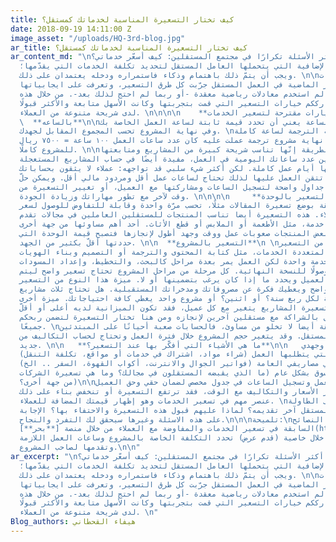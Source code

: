 ```yaml
---
title: كيف تختار التسعيرة المناسبة لخدماتك كمستقل؟
date: 2018-09-19 14:11:00 Z
image_asset: "/uploads/HQ-3rd-blog.jpg"
ar_title: كيف تختار التسعيرة المناسبة لخدماتك كمستقل؟
ar_content_md: "\nأحد أكثر الأسئلة تكرارًا في مجتمع المستقلين: كيف أسعّر خدماتي؟ \nهذه
  المسؤولية الإضافية التي يتحملها العامل المستقل لتحديد تكلفة الخدمات التي يقدّمها؛
  ويجب أن يتمّ ذلك باهتمام وذكاء فاستمراره ودخله يعتمدان على ذلك. \n\nخلال السنوات
  الخمسة عشر الماضية في العمل المستقل جرّبت كل طرق التسعير، وتعرفت على ايجابياتها
  وسلبياتها. لم استخدم معادلات رياضية معقدة -أو ربما لم احتج لذلك بعد-. من خلال هذه
  التدوينة أشارككم خيارات التسعير التي قمت بتجربتها وكانت الأسهل متابعة والأكثر قبولًا
  لدى شريحة متنوعة من العملاء. \n\n\n\n    **خيارات مقترحة لتسعير الخدمات**\n\n\n\n
  \  **بالساعه**\n\nالتسعير بالساعة يعني أن تحدد قيمة ثابتة لساعة العمل الخاصة بك،
  وفي نهاية المشروع تحسب المجموع المقابل لجهدك. \nيعني مثلًا: كلفة الترجمة لساعة كاملة
  ٧٥ ريال، وفي نهاية مشروع ترجمة عملت عليه كان عدد ساعات العمل ١٠٠ ساعة = ٧٥٠٠ ريال
  للمشروع كاملًا. \n\nميزة هذه الطريقة إنّها تناسب شريحة كبيرة من المشاريع ومتابعتها
  سهلة بمجرد تدوين عدد ساعاتك اليومية في العمل، مفيدة أيضًا في حساب المشاريع المستعجلة
  التي ستقضي عليها أيام عمل كاملة. لكن أكثر شيء سلبي قد تواجهه: عملاء لا يثقون بحساباتك،
  أو مشاريع تتقن العمل عليها لذلك تحتاج لساعات عمل أقل ومردود مالي أقل. ويمكن حلّ
  هذا باستخدام جداول واضحة لتسجيل الساعات ومشاركتها مع العميل، أو تغيير التسعيرة من
  وقت لآخر مع تطور مهاراتك وزيادة الجودة. \n\n\n\n     **التسعير بالوحدة **\n\n\n\nأفادتني
  هذه الطريقة بوضع تسعيرة المقالات مثلًا، تحسب مرّة واحدة وقابلة للتفاوض للوصول لسعر
  محدد مع العملاء. هذه التسعيرة أيضا تناسب المنتجات للمستقلين العاملين في مجالات تقدم
  منتج وليس خدمة، مثل الأطعمة أو الملابس أو قطع الأثاث. أحد أهم مساوئها من جهة أخرى
  قد يظهر مع بعض المنتجات صعوبات عمل ووقت وجهد أطول لإنجازها فتصبح قيمة الوحدة التي
  حددتها أقلّ بكثير من الجهد. \n\n  **التسعير بالمشروع**\n \nيناسب هذا النوع من التسعير
  المشاريع المتعددة الخدمات، مثل كتابة المحتوى والترجمة أو التصميم وبناء الهويات.
  تبدو في ظاهرها خدمة واحدة لكن العمل يمر بعدة مراحل كالبحث، والتخطيط، وإعداد المسودات،
  التحرير، وصولًا للنسخة النهائية. كل مرحلة من مراحل المشروع تحتاج تسعير واضح ليتم
  مشاركتها مع العميل ويحدد ما إذا كان يرغب بتضمينها أو لا. ميزة هذا النوع من التسعير
  إنه شامل وواضح ويعطيك فكرة عن مصروفاتك ومدخراتك المستقبلية. هل تحتاج ثلاث مشاريع
  بقيمة معينة لكل ربع سنة؟ أو اثنين؟ أو مشروع واحد يغطي كافة احتياجاتك. ميزة أخرى
  أن حساب تسعيرة المشاريع يتغير مع كل عميل، فقد تكون الميزانية لديه أعلى أو أقلّ،
  قد تستطيع العمل بالشراكة مع مستقلين آخرين لإنجازه ومن هنا تختار التسعيرة لتضمن ربحكم
  جميعًا. \nهذه الطريقة أيضا لا تخلو من مساوئ، فالحسابات صعبة أحيانًا على المبتدئين
  في العمل المستقل. وقد يتغير حجم المشروع خلال فترة العمل وتحتاج لحساب التكاليف من
  جديد. \n\n   **ما هي الأشياء التي أفكّر بها عند التسعير؟**\n\n   وقتي وجهدي\n\nالتكاليف
  الإضافية التي يتطلبها العمل (شراء مواد، اشتراك في خدمات أو مواقع، تكلفة التنقل)\nمساهمة
  هذا المشروع في مصاريفي العامة (فواتير الجوال والانترنت، أكواب القهوة، السفر .. الخ)\nضبطه
  مع تسعيرة السوق بشكل عام (ما الذي يقبضه المستقلون في مجالك؟ وما هي تسعيرة الشركات
  من جهة أخرى؟)\n\nمتابعة وقت العمل وتسجيل الساعات في جدول مخصص لضمان حقي وحق العميل\n\nوالانتباه
  لتغير الأسعار والتكاليف مع الوقت، فقد ترتفع التسعيرة أو تنخفض بناء على ذلك\n\nتبقى
  عنصر مهم في تسعير الخدمات وهو إظهار قيمتك المضافة للعملاء. \nما الذي ستضعه على الطاولة
  ولا يمكن لمستقل آخر تقديمه؟ لماذا عليهم قبول هذه التسعيرة والاحتفاء بها؟ الإجابة
  على هذه الاسئلة وغيرها سيحقق لك التفرد والنجاح.\n\n\nتلميحة:\nيمكنك تجربة النصائح
  السابقة في تسعير الخدمات والمفاوضة مع العملاء من خلال منصة [**بحر**](http://bit.ly/2NUTTy4)
  للمستقلين. فمن خلال خاصية (قدم عرض) تحدد التكلفة الخاصة بالمشروع وساعات العمل اللازمة
  وتقدمها لصاحب المشروع.\n\n"
ar_excerpt: "\nأحد أكثر الأسئلة تكرارًا في مجتمع المستقلين: كيف أسعّر خدماتي؟ \nهذه
  المسؤولية الإضافية التي يتحملها العامل المستقل لتحديد تكلفة الخدمات التي يقدّمها؛
  ويجب أن يتمّ ذلك باهتمام وذكاء فاستمراره ودخله يعتمدان على ذلك. \n\nخلال السنوات
  الخمسة عشر الماضية في العمل المستقل جرّبت كل طرق التسعير، وتعرفت على ايجابياتها
  وسلبياتها. لم استخدم معادلات رياضية معقدة -أو ربما لم احتج لذلك بعد-. من خلال هذه
  التدوينة أشارككم خيارات التسعير التي قمت بتجربتها وكانت الأسهل متابعة والأكثر قبولًا
  لدى شريحة متنوعة من العملاء. \n"
Blog_authors: هيفاء القحطاني
---
```


